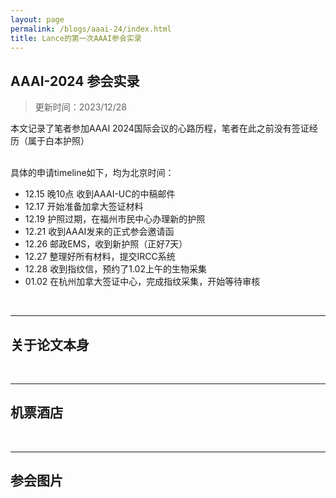 ```yaml
---
layout: page
permalink: /blogs/aaai-24/index.html
title: Lance的第一次AAAI参会实录
---
```


## AAAI-2024 参会实录

> 更新时间：2023/12/28

本文记录了笔者参加AAAI 2024国际会议的心路历程，笔者在此之前没有签证经历（属于白本护照）

<br>具体的申请timeline如下，均为北京时间：

- 12.15 晚10点 收到AAAI-UC的中稿邮件
- 12.17 开始准备加拿大签证材料
- 12.19 护照过期，在福州市民中心办理新的护照
- 12.21 收到AAAI发来的正式参会邀请函
- 12.26 邮政EMS，收到新护照（正好7天）
- 12.27 整理好所有材料，提交IRCC系统
- 12.28 收到指纹信，预约了1.02上午的生物采集
- 01.02 在杭州加拿大签证中心，完成指纹采集，开始等待审核

<br>

---

## 关于论文本身





<br>

----

## 机票酒店







<br>

----

## 参会图片









<br>

<br>
